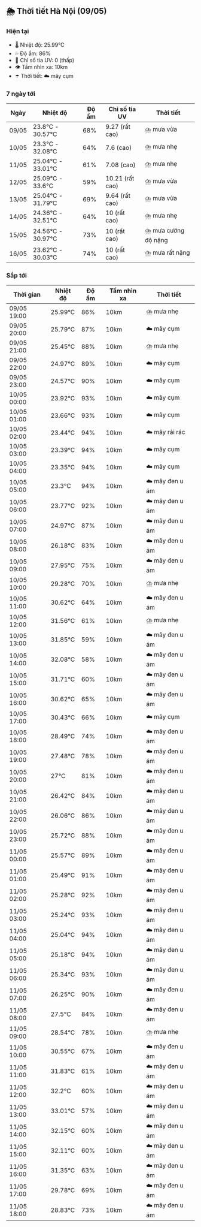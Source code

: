 ## 🌦️ Thời tiết Hà Nội (09/05)

### Hiện tại

- 🌡️ Nhiệt độ: 25.99℃
- 💦 Độ ẩm: 86%
- 🌟 Chỉ số tia UV: 0 (thấp)
- 👁️ Tầm nhìn xa: 10km
- ☂️ Thời tiết: ☁️ mây cụm

### 7 ngày tới

| Ngày | Nhiệt độ | Độ ẩm | Chỉ số tia UV | Thời tiết |
| --- | --- | --- | --- | --- |
| 09/05 | 23.8℃ - 30.57℃ | 68% | 9.27 (rất cao) | ⛈️ mưa vừa |
| 10/05 | 23.3℃ - 32.08℃ | 64% | 7.6 (cao) | ⛈️ mưa nhẹ |
| 11/05 | 25.04℃ - 33.01℃ | 61% | 7.08 (cao) | ⛈️ mưa nhẹ |
| 12/05 | 25.09℃ - 33.6℃ | 59% | 10.21 (rất cao) | ⛈️ mưa vừa |
| 13/05 | 25.04℃ - 31.79℃ | 69% | 9.64 (rất cao) | ⛈️ mưa vừa |
| 14/05 | 24.36℃ - 32.51℃ | 64% | 10 (rất cao) | ⛈️ mưa nhẹ |
| 15/05 | 24.56℃ - 30.97℃ | 73% | 10 (rất cao) | ⛈️ mưa cường độ nặng |
| 16/05 | 23.62℃ - 30.03℃ | 74% | 10 (rất cao) | ⛈️ mưa rất nặng |

### Sắp tới

| Thời gian | Nhiệt độ | Độ ẩm | Tầm nhìn xa | Thời tiết |
| --- | --- | --- | --- | --- |
| 09/05 19:00 | 25.99℃ | 86% | 10km | ⛈️ mưa nhẹ |
| 09/05 20:00 | 25.79℃ | 87% | 10km | ☁️ mây cụm |
| 09/05 21:00 | 25.45℃ | 88% | 10km | ⛈️ mưa nhẹ |
| 09/05 22:00 | 24.97℃ | 89% | 10km | ☁️ mây cụm |
| 09/05 23:00 | 24.57℃ | 90% | 10km | ☁️ mây cụm |
| 10/05 00:00 | 23.92℃ | 93% | 10km | ☁️ mây cụm |
| 10/05 01:00 | 23.66℃ | 93% | 10km | ☁️ mây cụm |
| 10/05 02:00 | 23.44℃ | 94% | 10km | ☁️ mây rải rác |
| 10/05 03:00 | 23.39℃ | 94% | 10km | ☁️ mây cụm |
| 10/05 04:00 | 23.35℃ | 94% | 10km | ☁️ mây cụm |
| 10/05 05:00 | 23.3℃ | 94% | 10km | ☁️ mây đen u ám |
| 10/05 06:00 | 23.77℃ | 92% | 10km | ☁️ mây đen u ám |
| 10/05 07:00 | 24.97℃ | 87% | 10km | ☁️ mây đen u ám |
| 10/05 08:00 | 26.18℃ | 83% | 10km | ☁️ mây đen u ám |
| 10/05 09:00 | 27.95℃ | 75% | 10km | ☁️ mây đen u ám |
| 10/05 10:00 | 29.28℃ | 70% | 10km | ⛈️ mưa nhẹ |
| 10/05 11:00 | 30.62℃ | 64% | 10km | ☁️ mây đen u ám |
| 10/05 12:00 | 31.56℃ | 61% | 10km | ⛈️ mưa nhẹ |
| 10/05 13:00 | 31.85℃ | 59% | 10km | ☁️ mây đen u ám |
| 10/05 14:00 | 32.08℃ | 58% | 10km | ☁️ mây đen u ám |
| 10/05 15:00 | 31.71℃ | 60% | 10km | ☁️ mây đen u ám |
| 10/05 16:00 | 30.62℃ | 65% | 10km | ☁️ mây đen u ám |
| 10/05 17:00 | 30.43℃ | 66% | 10km | ☁️ mây cụm |
| 10/05 18:00 | 28.49℃ | 74% | 10km | ☁️ mây đen u ám |
| 10/05 19:00 | 27.48℃ | 78% | 10km | ☁️ mây đen u ám |
| 10/05 20:00 | 27℃ | 81% | 10km | ☁️ mây đen u ám |
| 10/05 21:00 | 26.42℃ | 84% | 10km | ☁️ mây đen u ám |
| 10/05 22:00 | 26.06℃ | 86% | 10km | ☁️ mây đen u ám |
| 10/05 23:00 | 25.72℃ | 88% | 10km | ☁️ mây đen u ám |
| 11/05 00:00 | 25.57℃ | 89% | 10km | ☁️ mây đen u ám |
| 11/05 01:00 | 25.49℃ | 91% | 10km | ☁️ mây đen u ám |
| 11/05 02:00 | 25.28℃ | 92% | 10km | ☁️ mây đen u ám |
| 11/05 03:00 | 25.24℃ | 93% | 10km | ☁️ mây đen u ám |
| 11/05 04:00 | 25.04℃ | 94% | 10km | ☁️ mây đen u ám |
| 11/05 05:00 | 25.18℃ | 94% | 10km | ☁️ mây đen u ám |
| 11/05 06:00 | 25.34℃ | 93% | 10km | ☁️ mây đen u ám |
| 11/05 07:00 | 26.25℃ | 90% | 10km | ☁️ mây đen u ám |
| 11/05 08:00 | 27.5℃ | 84% | 10km | ☁️ mây đen u ám |
| 11/05 09:00 | 28.54℃ | 78% | 10km | ⛈️ mưa nhẹ |
| 11/05 10:00 | 30.55℃ | 67% | 10km | ☁️ mây đen u ám |
| 11/05 11:00 | 31.83℃ | 61% | 10km | ☁️ mây đen u ám |
| 11/05 12:00 | 32.2℃ | 60% | 10km | ☁️ mây đen u ám |
| 11/05 13:00 | 33.01℃ | 57% | 10km | ☁️ mây đen u ám |
| 11/05 14:00 | 32.15℃ | 60% | 10km | ☁️ mây đen u ám |
| 11/05 15:00 | 32.11℃ | 60% | 10km | ☁️ mây đen u ám |
| 11/05 16:00 | 31.35℃ | 63% | 10km | ☁️ mây đen u ám |
| 11/05 17:00 | 29.78℃ | 69% | 10km | ☁️ mây đen u ám |
| 11/05 18:00 | 28.83℃ | 73% | 10km | ☁️ mây đen u ám |
